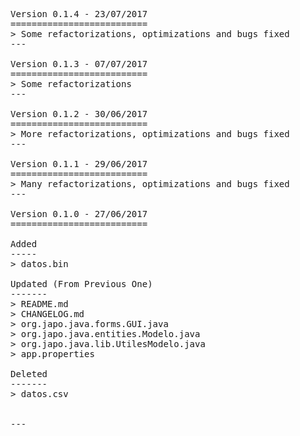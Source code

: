 <pre>

Version 0.1.4 - 23/07/2017
==========================
> Some refactorizations, optimizations and bugs fixed
---

Version 0.1.3 - 07/07/2017
==========================
> Some refactorizations
---

Version 0.1.2 - 30/06/2017
==========================
> More refactorizations, optimizations and bugs fixed
---

Version 0.1.1 - 29/06/2017
==========================
> Many refactorizations, optimizations and bugs fixed
---

Version 0.1.0 - 27/06/2017
==========================

Added
-----
> datos.bin

Updated (From Previous One)
-------
> README.md
> CHANGELOG.md
> org.japo.java.forms.GUI.java
> org.japo.java.entities.Modelo.java
> org.japo.java.lib.UtilesModelo.java
> app.properties

Deleted
-------
> datos.csv


---

</pre>